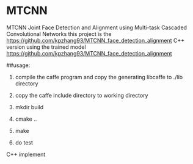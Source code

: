# MTCNN
MTCNN
Joint Face Detection and Alignment using Multi-task Cascaded Convolutional Networks
this project is the https://github.com/kpzhang93/MTCNN_face_detection_alignment C++ version
using the trained model https://github.com/kpzhang93/MTCNN_face_detection_alignment



##usage:
1. compile the caffe program and copy the generating libcaffe to ./lib directory

2. copy the caffe include directory to working directory

3. mkdir build

4. cmake ..

5. make

6. do test



C++ implement
